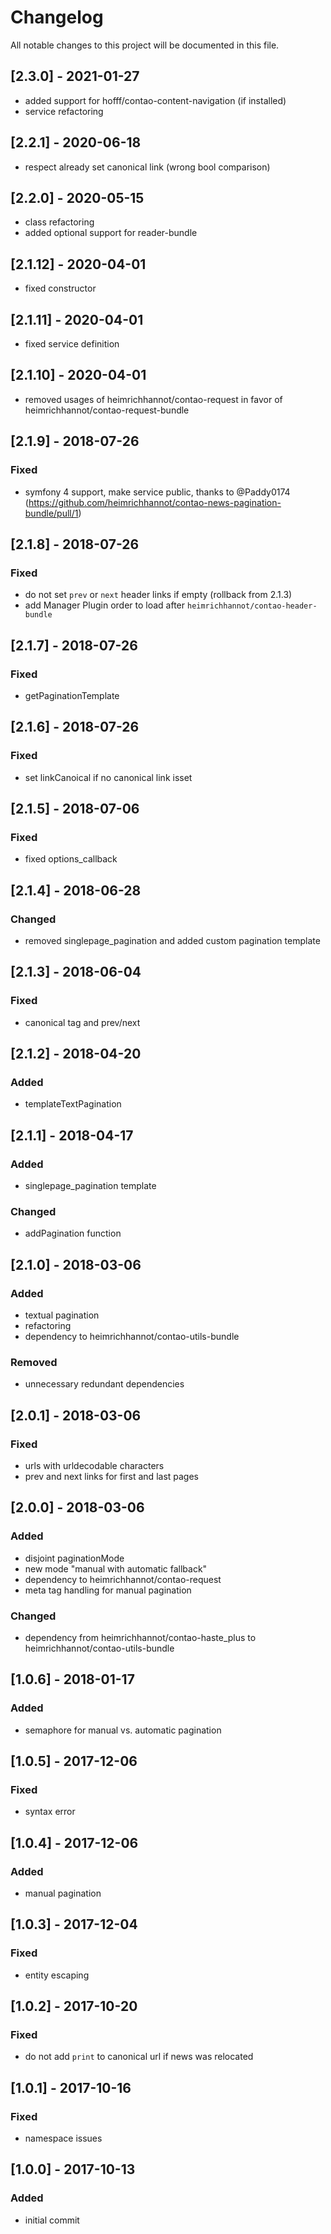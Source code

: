 # Changelog
All notable changes to this project will be documented in this file.

## [2.3.0] - 2021-01-27
- added support for hofff/contao-content-navigation (if installed)
- service refactoring

## [2.2.1] - 2020-06-18
- respect already set canonical link (wrong bool comparison)

## [2.2.0] - 2020-05-15
- class refactoring
- added optional support for reader-bundle

## [2.1.12] - 2020-04-01
- fixed constructor

## [2.1.11] - 2020-04-01
- fixed service definition

## [2.1.10] - 2020-04-01
- removed usages of heimrichhannot/contao-request in favor of heimrichhannot/contao-request-bundle

## [2.1.9] - 2018-07-26

### Fixed
- symfony 4 support, make service public, thanks to @Paddy0174 (https://github.com/heimrichhannot/contao-news-pagination-bundle/pull/1)

## [2.1.8] - 2018-07-26

### Fixed
- do not set `prev` or `next` header links if empty (rollback from 2.1.3)
- add Manager Plugin order to load after `heimrichhannot/contao-header-bundle` 

## [2.1.7] - 2018-07-26

### Fixed
- getPaginationTemplate

## [2.1.6] - 2018-07-26

### Fixed
- set linkCanoical if no canonical link isset

## [2.1.5] - 2018-07-06

### Fixed
- fixed options_callback

## [2.1.4] - 2018-06-28

### Changed
- removed singlepage_pagination and added custom pagination template

## [2.1.3] - 2018-06-04

### Fixed
- canonical tag and prev/next

## [2.1.2] - 2018-04-20

### Added
- templateTextPagination

## [2.1.1] - 2018-04-17

### Added
- singlepage_pagination template

### Changed
- addPagination function

## [2.1.0] - 2018-03-06

### Added
- textual pagination
- refactoring
- dependency to heimrichhannot/contao-utils-bundle

### Removed
- unnecessary redundant dependencies

## [2.0.1] - 2018-03-06

### Fixed
- urls with urldecodable characters
- prev and next links for first and last pages

## [2.0.0] - 2018-03-06

### Added
- disjoint paginationMode
- new mode "manual with automatic fallback"
- dependency to heimrichhannot/contao-request
- meta tag handling for manual pagination

### Changed
- dependency from heimrichhannot/contao-haste_plus to heimrichhannot/contao-utils-bundle

## [1.0.6] - 2018-01-17

### Added
- semaphore for manual vs. automatic pagination

## [1.0.5] - 2017-12-06

### Fixed
- syntax error

## [1.0.4] - 2017-12-06

### Added
- manual pagination

## [1.0.3] - 2017-12-04

### Fixed
- entity escaping

## [1.0.2] - 2017-10-20

### Fixed
- do not add `print` to canonical url if news was relocated

## [1.0.1] - 2017-10-16

### Fixed
- namespace issues

## [1.0.0] - 2017-10-13

### Added
- initial commit
